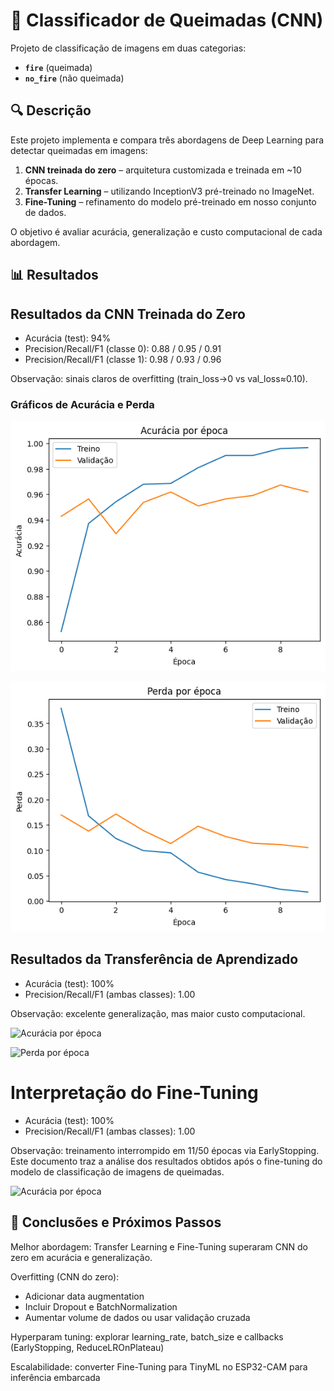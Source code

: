 # 🚒 Classificador de Queimadas (CNN)

Projeto de classificação de imagens em duas categorias:  
- **`fire`** (queimada)  
- **`no_fire`** (não queimada)

## 🔍 Descrição

Este projeto implementa e compara três abordagens de Deep Learning para detectar queimadas em imagens:

1. **CNN treinada do zero** – arquitetura customizada e treinada em ~10 épocas.  
2. **Transfer Learning** – utilizando InceptionV3 pré-treinado no ImageNet.  
3. **Fine-Tuning** – refinamento do modelo pré-treinado em nosso conjunto de dados.

O objetivo é avaliar acurácia, generalização e custo computacional de cada abordagem.

## 📊 Resultados

## Resultados da CNN Treinada do Zero

- Acurácia (test): 94%
- Precision/Recall/F1 (classe 0): 0.88 / 0.95 / 0.91
- Precision/Recall/F1 (classe 1): 0.98 / 0.93 / 0.96

Observação: sinais claros de overfitting (train_loss→0 vs val_loss≈0.10).

### Gráficos de Acurácia e Perda

![Acurácia por época](readme-imgs/cnn_zero_acuracia_por_epoca.png)

![Perda por época](readme-imgs/cnn_zero_perda_por_epoca.png)

## Resultados da Transferência de Aprendizado

- Acurácia (test): 100%
- Precision/Recall/F1 (ambas classes): 1.00

Observação: excelente generalização, mas maior custo computacional.

![Acurácia por época](readme-imgs/cnn_transferencia_acuracia_por_epoca.png)

![Perda por época](readme-imgs/cnn_transferencia_perda_por_epoca.png)


# Interpretação do Fine-Tuning

- Acurácia (test): 100%
- Precision/Recall/F1 (ambas classes): 1.00

Observação: treinamento interrompido em 11/50 épocas via EarlyStopping.
Este documento traz a análise dos resultados obtidos após o fine-tuning do modelo de classificação de imagens de queimadas.


![Acurácia por época](readme-imgs/accuracy_per_epoch.png)  


## 📝 Conclusões e Próximos Passos

Melhor abordagem: Transfer Learning e Fine-Tuning superaram CNN do zero em acurácia e generalização.

Overfitting (CNN do zero):

- Adicionar data augmentation
- Incluir Dropout e BatchNormalization
- Aumentar volume de dados ou usar validação cruzada

Hyperparam tuning: explorar learning_rate, batch_size e callbacks (EarlyStopping, ReduceLROnPlateau)

Escalabilidade: converter Fine-Tuning para TinyML no ESP32-CAM para inferência embarcada